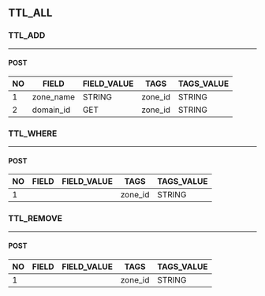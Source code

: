 ﻿## TTL_ALL

### TTL_ADD
-----------------
#### POST

| NO | FIELD     | FIELD_VALUE | TAGS    | TAGS_VALUE |
|----|-----------|-------------|---------|------------|
| 1  | zone_name | STRING      | zone_id | STRING     |
| 2  | domain_id | GET         | zone_id | STRING     |

### TTL_WHERE
---------------
#### POST
| NO | FIELD | FIELD_VALUE | TAGS    | TAGS_VALUE |
|----|-------|-------------|---------|------------|
| 1  |       |             | zone_id | STRING     |

### TTL_REMOVE
-----------
#### POST
| NO | FIELD | FIELD_VALUE | TAGS    | TAGS_VALUE |
|----|-------|-------------|---------|------------|
| 1  |       |             | zone_id | STRING     |
